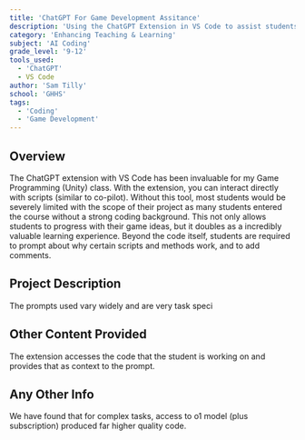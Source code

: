 ```yaml
---
title: 'ChatGPT For Game Development Assitance'
description: 'Using the ChatGPT Extension in VS Code to assist students with Game Development'
category: 'Enhancing Teaching & Learning'
subject: 'AI Coding'
grade_level: '9-12'
tools_used:
  - 'ChatGPT'
  - VS Code
author: 'Sam Tilly'
school: 'GHHS'
tags:
  - 'Coding'
  - 'Game Development'
---
```


## Overview

The ChatGPT extension with VS Code has been invaluable for my Game Programming (Unity) class. With the extension, you can interact directly with scripts (similar to co-pilot). Without this tool, most students would be severely limited with the scope of their project as many students entered the course without a strong coding background. This not only allows students to progress with their game ideas, but it doubles as a incredibly valuable learning experience. Beyond the code itself, students are required to prompt about why certain scripts and methods work, and to add comments.

## Project Description

The prompts used vary widely and are very task speci

## Other Content Provided

The extension accesses the code that the student is working on and provides that as context to the prompt.

## Any Other Info

We have found that for complex tasks, access to o1 model (plus subscription) produced far higher quality code.
